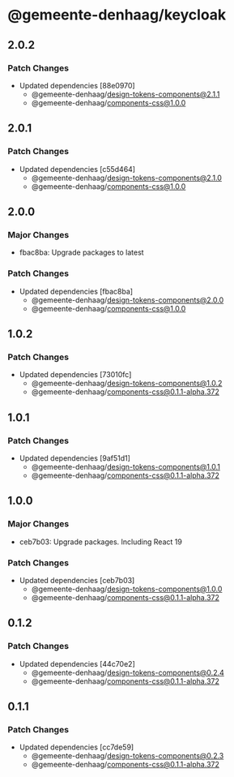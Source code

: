 # @gemeente-denhaag/keycloak

## 2.0.2

### Patch Changes

- Updated dependencies [88e0970]
  - @gemeente-denhaag/design-tokens-components@2.1.1
  - @gemeente-denhaag/components-css@1.0.0

## 2.0.1

### Patch Changes

- Updated dependencies [c55d464]
  - @gemeente-denhaag/design-tokens-components@2.1.0
  - @gemeente-denhaag/components-css@1.0.0

## 2.0.0

### Major Changes

- fbac8ba: Upgrade packages to latest

### Patch Changes

- Updated dependencies [fbac8ba]
  - @gemeente-denhaag/design-tokens-components@2.0.0
  - @gemeente-denhaag/components-css@1.0.0

## 1.0.2

### Patch Changes

- Updated dependencies [73010fc]
  - @gemeente-denhaag/design-tokens-components@1.0.2
  - @gemeente-denhaag/components-css@0.1.1-alpha.372

## 1.0.1

### Patch Changes

- Updated dependencies [9af51d1]
  - @gemeente-denhaag/design-tokens-components@1.0.1
  - @gemeente-denhaag/components-css@0.1.1-alpha.372

## 1.0.0

### Major Changes

- ceb7b03: Upgrade packages. Including React 19

### Patch Changes

- Updated dependencies [ceb7b03]
  - @gemeente-denhaag/design-tokens-components@1.0.0
  - @gemeente-denhaag/components-css@0.1.1-alpha.372

## 0.1.2

### Patch Changes

- Updated dependencies [44c70e2]
  - @gemeente-denhaag/design-tokens-components@0.2.4
  - @gemeente-denhaag/components-css@0.1.1-alpha.372

## 0.1.1

### Patch Changes

- Updated dependencies [cc7de59]
  - @gemeente-denhaag/design-tokens-components@0.2.3
  - @gemeente-denhaag/components-css@0.1.1-alpha.372
